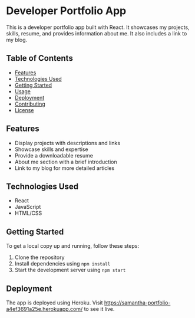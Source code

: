 # Developer Portfolio App

This is a developer portfolio app built with React. It showcases my projects, skills, resume, and provides information about me. It also includes a link to my blog.

## Table of Contents

- [Features](#features)
- [Technologies Used](#technologies-used)
- [Getting Started](#getting-started)
- [Usage](#usage)
- [Deployment](#deployment)
- [Contributing](#contributing)
- [License](#license)

## Features

- Display projects with descriptions and links
- Showcase skills and expertise
- Provide a downloadable resume
- About me section with a brief introduction
- Link to my blog for more detailed articles

## Technologies Used

- React
- JavaScript
- HTML/CSS


## Getting Started

To get a local copy up and running, follow these steps:

1. Clone the repository
2. Install dependencies using `npm install`
3. Start the development server using `npm start`

## Deployment

The app is deployed using Heroku. Visit https://samantha-portfolio-a4ef3691a25e.herokuapp.com/ to see it live.
